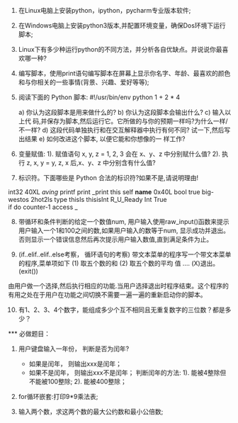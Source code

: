 1. 在Linux电脑上安装python，ipython，pycharm专业版本软件;

2. 在Windows电脑上安装python3版本,并配置环境变量，确保Dos环境下运行脚本;

3. Linux下有多少种运行python的不同方法，并分析各自优缺点。并说说你最喜欢哪一种?

4. 编写脚本，使用print语句编写脚本在屏幕上显示你名字、年龄、最喜欢的颜色
和与你相关的一些事情(背景、兴趣、爱好等等);

5. 阅读下面的 Python 脚本:
	#!/usr/bin/env python
	1 + 2 * 4

	a) 你认为这段脚本是用来做什么的?
	b) 你认为这段脚本会输出什么?
	c) 输入以上代 码,并保存为脚本,然后运行它。它所做的与你的预期一样吗?为什么一样/不一样?
	d) 这段代码单独执行和在交互解释器中执行有何不同? 试一下,然后写出结果
	e) 如何改进这个脚本, 以便它能和你想像的一 样工作?


6. 变量赋值:
	1). 赋值语句 x, y, z = 1, 2, 3 会在 x、y、z 中分别赋什么值?
	2). 执行 z, x, y = y, z, x 后,x、y、z 中分别含有什么值?


7. 标识符。下面哪些是 Python 合法的标识符?如果不是,请说明理由!

int32 		40XL		$aving$			printf		print
_print 		this		self			__name__	0x40L
bool		true		big-westos		2hot2ls		type 
thisIs		thisisInt	R_U_Ready		Int 		True	
if			do			counter-1		access		_


8. 带循环和条件判断的给定一个数值num, 用户输入使用raw_input()函数来提示用户输入一个1和100之间的数,如果用户输入的数等于num, 显示成功并退出。否则显示一个错误信息然后再次提示用户输入数值,直到满足条件为止。


9. (if..elif..elif..else考察， 循环语句的考察)
带文本菜单的程序写一个带文本菜单的程序,菜单项如下
	(1) 取五个数的和 
	(2) 取五个数的平均 值 
	....
	(X)退出。(exit())

由用户做一个选择,然后执行相应的功能.当用户选择退出时程序结束。这个程序的有用之处在于用户在功能之间切换不需要一遍一遍的重新启动你的脚本。



10. 有1、2、3、4个数字，能组成多少个互不相同且无重复数字的三位数？都是多少？ 





*** 必做题目：

1. 用户键盘输入一年份， 判断是否为闰年?
	- 如果是闰年， 则输出xxx是闰年；
	- 如果不是闰年， 则输出xxx不是闰年；
判断闰年的方法:
	1). 能被4整除但不能被100整除;
	2). 能被400整除；



2. for循环嵌套:打印9*9乘法表;



3. 输入两个数，求这两个数的最大公约数和最小公倍数;


